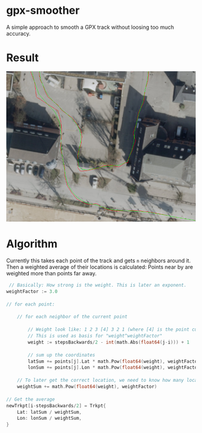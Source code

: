 # gpx-smoother
A simple approach to smooth a GPX track without loosing too much accuracy.

# Result
![The track becomes smoother using a weighted average of the track-point locations](result.png)

# Algorithm
Currently this takes each point of the track and gets `n` neighbors around it. Then a weighted average of their locations is calculated: Points near by are weighted more than points far away.

```go
 // Basically: How strong is the weight. This is later an exponent.
weightFactor := 3.0

// for each point:

	// for each neighbor of the current point

		// Weight look like: 1 2 3 [4] 3 2 1 (where [4] is the point currently looking at)
		// This is used as basis for "weight^weightFactor"
		weight := stepsBackwards/2 - int(math.Abs(float64(j-i))) + 1

		// sum up the coordinates
		latSum += points[j].Lat * math.Pow(float64(weight), weightFactor)
		lonSum += points[j].Lon * math.Pow(float64(weight), weightFactor)

	// To later get the correct location, we need to know how many locations we used
	weightSum += math.Pow(float64(weight), weightFactor)

// Get the average
newTrkpt[i-stepsBackwards/2] = Trkpt{
	Lat: latSum / weightSum,
	Lon: lonSum / weightSum,
}

```
